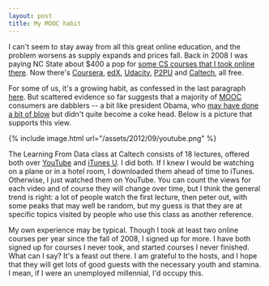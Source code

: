 ```yaml
---
layout: post
title: My MOOC habit
---
```

I can't seem to stay away from all this great online education, and the problem worsens as supply expands and prices fall. Back in 2008 I was paying NC State about $400 a pop for [some CS courses that I took online there](http://engineeringonline.ncsu.edu/PS/CPC.html). Now there's [Coursera](https://www.coursera.org/), [edX](https://www.edx.org/), [Udacity](http://www.udacity.com/), [P2PU](https://p2pu.org/en/) and [Caltech](http://work.caltech.edu/telecourse.html), all free. 

For some of us, it's a growing habit, as confessed in the last paragraph [here](http://americanradioworks.publicradio.org/features/tomorrows-college/keyboard-college/moocs.html). But scattered evidence so far suggests that a majority of [MOOC](http://en.wikipedia.org/wiki/Massive_open_online_course) consumers are dabblers -- a bit like president Obama, who [may have done a bit of blow](http://www.celebstoner.com/201205219593/news/celebstoner-news/penn-jillette-on-obama-and-marijuana.html) but didn't quite become a coke head. Below is a picture that supports this view.

{% include image.html url="/assets/2012/09/youtube.png" %}

The Learning From Data class at Caltech consists of 18 lectures, offered both over [YouTube](http://www.youtube.com/watch?v=VeKeFIepJBU&feature=relmfu) and [iTunes U](http://www.apple.com/education/itunes-u/). I did both. If I knew I would be watching on a plane or in a hotel room, I downloaded them ahead of time to iTunes. Otherwise, I just watched them on YouTube. You can count the views for each video and of course they will change over time, but I think the general trend is right: a lot of people watch the first lecture, then peter out, with some peaks that may well be random, but my guess is that they are at specific topics visited by people who use this class as another reference.

My own experience may be typical. Though I took at least two online courses per year since the fall of 2008, I signed up for more. I have both signed up for courses I never took, and started courses I never finished. What can I say? It's a feast out there. I am grateful to the hosts, and I hope that they will get lots of good guests with the necessary youth and stamina. I mean, if I were an unemployed millennial, I'd occupy this.
